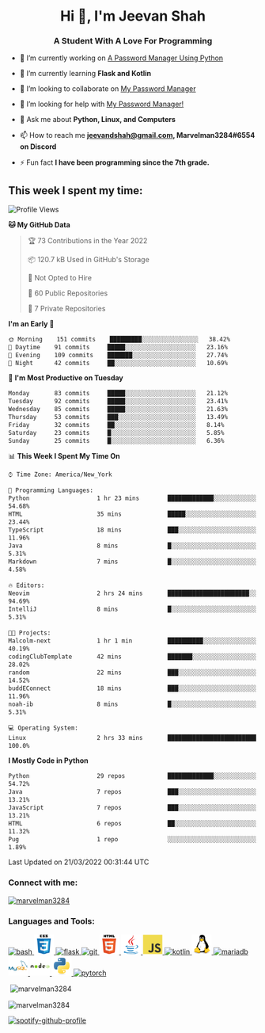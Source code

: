 <h1 align="center">Hi 👋, I'm Jeevan Shah</h1>
<h3 align="center">A Student With A Love For Programming</h3>

- 🔭 I’m currently working on [A Password Manager Using Python](https://github.com/marvelman3284/Python-Password-Manager)

- 🌱 I’m currently learning **Flask and Kotlin**

- 👯 I’m looking to collaborate on [My Password Manager](https://github.com/marvelman3284/Python-Password-Manager)

- 🤝 I’m looking for help with [My Password Manager!](https://github.com/marvelman3284/Python-Password-Manager)

- 💬 Ask me about **Python, Linux, and Computers**

- 📫 How to reach me **jeevandshah@gmail.com, Marvelman3284#6554 on Discord**

- ⚡ Fun fact **I have been programming since the 7th grade.**

## This week I spent my time:

<!--START_SECTION:waka-->
![Profile Views](http://img.shields.io/badge/Profile%20Views-0-blue)

**🐱 My GitHub Data** 

> 🏆 73 Contributions in the Year 2022
 > 
> 📦 120.7 kB Used in GitHub's Storage 
 > 
> 🚫 Not Opted to Hire
 > 
> 📜 60 Public Repositories 
 > 
> 🔑 7 Private Repositories  
 > 
**I'm an Early 🐤** 

```text
🌞 Morning    151 commits    █████████░░░░░░░░░░░░░░░░   38.42% 
🌆 Daytime    91 commits     █████░░░░░░░░░░░░░░░░░░░░   23.16% 
🌃 Evening    109 commits    ███████░░░░░░░░░░░░░░░░░░   27.74% 
🌙 Night      42 commits     ██░░░░░░░░░░░░░░░░░░░░░░░   10.69%

```
📅 **I'm Most Productive on Tuesday** 

```text
Monday       83 commits     █████░░░░░░░░░░░░░░░░░░░░   21.12% 
Tuesday      92 commits     █████░░░░░░░░░░░░░░░░░░░░   23.41% 
Wednesday    85 commits     █████░░░░░░░░░░░░░░░░░░░░   21.63% 
Thursday     53 commits     ███░░░░░░░░░░░░░░░░░░░░░░   13.49% 
Friday       32 commits     ██░░░░░░░░░░░░░░░░░░░░░░░   8.14% 
Saturday     23 commits     █░░░░░░░░░░░░░░░░░░░░░░░░   5.85% 
Sunday       25 commits     █░░░░░░░░░░░░░░░░░░░░░░░░   6.36%

```


📊 **This Week I Spent My Time On** 

```text
⌚︎ Time Zone: America/New_York

💬 Programming Languages: 
Python                   1 hr 23 mins        █████████████░░░░░░░░░░░░   54.68% 
HTML                     35 mins             █████░░░░░░░░░░░░░░░░░░░░   23.44% 
TypeScript               18 mins             ███░░░░░░░░░░░░░░░░░░░░░░   11.96% 
Java                     8 mins              █░░░░░░░░░░░░░░░░░░░░░░░░   5.31% 
Markdown                 7 mins              █░░░░░░░░░░░░░░░░░░░░░░░░   4.58%

🔥 Editors: 
Neovim                   2 hrs 24 mins       ███████████████████████░░   94.69% 
IntelliJ                 8 mins              █░░░░░░░░░░░░░░░░░░░░░░░░   5.31%

🐱‍💻 Projects: 
Malcolm-next             1 hr 1 min          ██████████░░░░░░░░░░░░░░░   40.19% 
codingClubTemplate       42 mins             ███████░░░░░░░░░░░░░░░░░░   28.02% 
random                   22 mins             ███░░░░░░░░░░░░░░░░░░░░░░   14.52% 
buddEConnect             18 mins             ███░░░░░░░░░░░░░░░░░░░░░░   11.96% 
noah-ib                  8 mins              █░░░░░░░░░░░░░░░░░░░░░░░░   5.31%

💻 Operating System: 
Linux                    2 hrs 33 mins       █████████████████████████   100.0%

```

**I Mostly Code in Python** 

```text
Python                   29 repos            █████████████░░░░░░░░░░░░   54.72% 
Java                     7 repos             ███░░░░░░░░░░░░░░░░░░░░░░   13.21% 
JavaScript               7 repos             ███░░░░░░░░░░░░░░░░░░░░░░   13.21% 
HTML                     6 repos             ██░░░░░░░░░░░░░░░░░░░░░░░   11.32% 
Pug                      1 repo              ░░░░░░░░░░░░░░░░░░░░░░░░░   1.89%

```



 Last Updated on 21/03/2022 00:31:44 UTC
<!--END_SECTION:waka-->

<h3 align="left">Connect with me:</h3>
<p align="left">
<a href="https://twitter.com/marvelman3284" target="blank"><img align="center" src="https://cdn.jsdelivr.net/npm/simple-icons@3.0.1/icons/twitter.svg" alt="marvelman3284" height="30" width="40" /></a>
</p>

<h3 align="left">Languages and Tools:</h3>
<p align="left"> <a href="https://www.gnu.org/software/bash/" target="_blank"> <img src="https://www.vectorlogo.zone/logos/gnu_bash/gnu_bash-icon.svg" alt="bash" width="40" height="40"/> </a> <a href="https://www.w3schools.com/css/" target="_blank"> <img src="https://raw.githubusercontent.com/devicons/devicon/master/icons/css3/css3-original-wordmark.svg" alt="css3" width="40" height="40"/> </a> <a href="https://flask.palletsprojects.com/" target="_blank"> <img src="https://www.vectorlogo.zone/logos/pocoo_flask/pocoo_flask-icon.svg" alt="flask" width="40" height="40"/> </a> <a href="https://git-scm.com/" target="_blank"> <img src="https://www.vectorlogo.zone/logos/git-scm/git-scm-icon.svg" alt="git" width="40" height="40"/> </a> <a href="https://www.w3.org/html/" target="_blank"> <img src="https://raw.githubusercontent.com/devicons/devicon/master/icons/html5/html5-original-wordmark.svg" alt="html5" width="40" height="40"/> </a> <a href="https://www.java.com" target="_blank"> <img src="https://raw.githubusercontent.com/devicons/devicon/master/icons/java/java-original.svg" alt="java" width="40" height="40"/> </a> <a href="https://developer.mozilla.org/en-US/docs/Web/JavaScript" target="_blank"> <img src="https://raw.githubusercontent.com/devicons/devicon/master/icons/javascript/javascript-original.svg" alt="javascript" width="40" height="40"/> </a> <a href="https://kotlinlang.org" target="_blank"> <img src="https://www.vectorlogo.zone/logos/kotlinlang/kotlinlang-icon.svg" alt="kotlin" width="40" height="40"/> </a> <a href="https://www.linux.org/" target="_blank"> <img src="https://raw.githubusercontent.com/devicons/devicon/master/icons/linux/linux-original.svg" alt="linux" width="40" height="40"/> </a> <a href="https://mariadb.org/" target="_blank"> <img src="https://www.vectorlogo.zone/logos/mariadb/mariadb-icon.svg" alt="mariadb" width="40" height="40"/> </a> <a href="https://www.mysql.com/" target="_blank"> <img src="https://raw.githubusercontent.com/devicons/devicon/master/icons/mysql/mysql-original-wordmark.svg" alt="mysql" width="40" height="40"/> </a> <a href="https://nodejs.org" target="_blank"> <img src="https://raw.githubusercontent.com/devicons/devicon/master/icons/nodejs/nodejs-original-wordmark.svg" alt="nodejs" width="40" height="40"/> </a> <a href="https://www.python.org" target="_blank"> <img src="https://raw.githubusercontent.com/devicons/devicon/master/icons/python/python-original.svg" alt="python" width="40" height="40"/> </a> <a href="https://pytorch.org/" target="_blank"> <img src="https://www.vectorlogo.zone/logos/pytorch/pytorch-icon.svg" alt="pytorch" width="40" height="40"/> </a> </p>


<p>&nbsp;<img align="center" src="https://github-readme-stats.vercel.app/api?username=marvelman3284&show_icons=true&locale=en&theme=blue-green" alt="marvelman3284" /></p>

<p><img align="center" src="https://github-readme-streak-stats.herokuapp.com/?user=marvelman3284&theme=blue-green" alt="marvelman3284" /></p>


[![spotify-github-profile](https://spotify-github-profile.vercel.app/api/view?uid=lp0lvf5zzesrwq2hdzmfnkjsq&cover_image=true&theme=default)](https://github.com/kittinan/spotify-github-profile)
